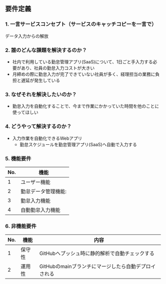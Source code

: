 ## 要件定義

### 1. 一言サービスコンセプト（サービスのキャッチコピーを一言で）
データ入力からの解放

### 2. 誰のどんな課題を解決するのか？
- 社内で利用している勤怠管理アプリ(SaaS)について、1日ごと手入力する必要があり、社員の勤怠入力コストが大きい
- 月締めの際に勤怠入力が完了できていない社員が多く、経理担当の業務に負担と遅延が発生している

### 3. なぜそれを解決したいのか？
- 勤怠入力を自動化することで、今まで作業にかかっていた時間を他のことに使ってほしい

### 4. どうやって解決するのか？
- 入力作業を自動化できるWebアプリ
  - 勤怠スケジュールを勤怠管理アプリ(SaaS)へ自動で入力する

### 5. 機能要件
| No. | 機能         |
| --- | ---------- |
| 1   | ユーザー機能     |
| 2   | 勤怠データ管理機能:   |
| 3   | 勤怠入力機能   |
| 4   | 自動勤怠入力機能 |

### 6. 非機能要件
| No. | 機能  | 内容                              |
| --- | --- | ------------------------------- |
| 1   | 保守性 | GitHubへプッシュ時に静的解析で自動チェックする      |
| 2   | 運用性 | GitHubのmainブランチにマージしたら自動デプロイされる |
